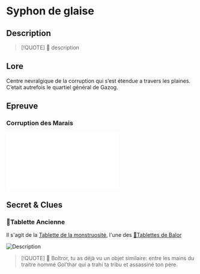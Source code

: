 # Syphon de glaise

## Description

> [!QUOTE] 💬
> description

## Lore
Centre nevralgique de la corruption qui s’est étendue a travers les plaines. C’etait autrefois le quartiel général de Gazog.

## Epreuve
  ### Corruption des Marais
   ![⚔Corruption des marais](../épreuves/⚔Corruption%20des%20marais.md) 

## Secret & Clues
### 🔎Tablette Ancienne
Il s'agit de la [Tablette de la monstruosité](../../lore/📜Tablettes%20de%20Balor.md#Tablette%20de%20la%20monstruosité), l'une des  [📜Tablettes de Balor](../../lore/📜Tablettes%20de%20Balor.md)

![Description](../../lore/📜Tablettes%20de%20Balor.md#Description)


>[!QUOTE]  💬
>  Boltror, tu as déjà vu un objet similaire: entre les mains du traitre nommé Gol’thar qui a trahi ta tribu et assassiné ton père.








